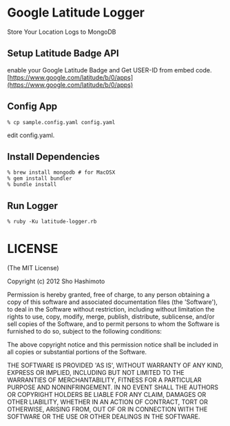 Google Latitude Logger
======================
Store Your Location Logs to MongoDB


Setup Latitude Badge API
------------------------

enable your Google Latitude Badge and Get USER-ID from embed code.
[https://www.google.com/latitude/b/0/apps](https://www.google.com/latitude/b/0/apps)


Config App
----------

    % cp sample.config.yaml config.yaml

edit config.yaml.


Install Dependencies
--------------------

    % brew install mongodb # for MacOSX
    % gem install bundler
    % bundle install


Run Logger
----------

    % ruby -Ku latitude-logger.rb


LICENSE
=======
(The MIT License)

Copyright (c) 2012 Sho Hashimoto

Permission is hereby granted, free of charge, to any person obtaining
a copy of this software and associated documentation files (the
'Software'), to deal in the Software without restriction, including
without limitation the rights to use, copy, modify, merge, publish,
distribute, sublicense, and/or sell copies of the Software, and to
permit persons to whom the Software is furnished to do so, subject to
the following conditions:

The above copyright notice and this permission notice shall be
included in all copies or substantial portions of the Software.

THE SOFTWARE IS PROVIDED 'AS IS', WITHOUT WARRANTY OF ANY KIND,
EXPRESS OR IMPLIED, INCLUDING BUT NOT LIMITED TO THE WARRANTIES OF
MERCHANTABILITY, FITNESS FOR A PARTICULAR PURPOSE AND NONINFRINGEMENT.
IN NO EVENT SHALL THE AUTHORS OR COPYRIGHT HOLDERS BE LIABLE FOR ANY
CLAIM, DAMAGES OR OTHER LIABILITY, WHETHER IN AN ACTION OF CONTRACT,
TORT OR OTHERWISE, ARISING FROM, OUT OF OR IN CONNECTION WITH THE
SOFTWARE OR THE USE OR OTHER DEALINGS IN THE SOFTWARE.
